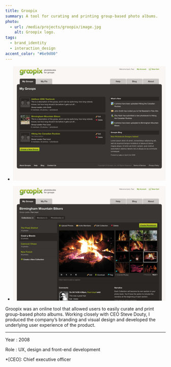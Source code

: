 ```yaml
---
title: Groopix
summary: A tool for curating and printing group-based photo albums.
photo:
  - url: /media/projects/groopix/image.jpg
    alt: Groopix logo.
tags:
  - brand_identity
  - interaction_design
accent_color: "#6e9d00"
---
```


- ![Groops page.](/media/projects/groopix/groops.png#screenshot)

- ![Collection page.](/media/projects/groopix/collection.png#screenshot)

Groopix was an online tool that allowed users to easily curate and print group-based photo albums. Working closely with CEO Steve Douty, I produced the company’s branding and visual design and developed the underlying user experience of the product.

---

Year
: 2008

Role
: UX, design and front-end development

*[CEO]: Chief executive officer
